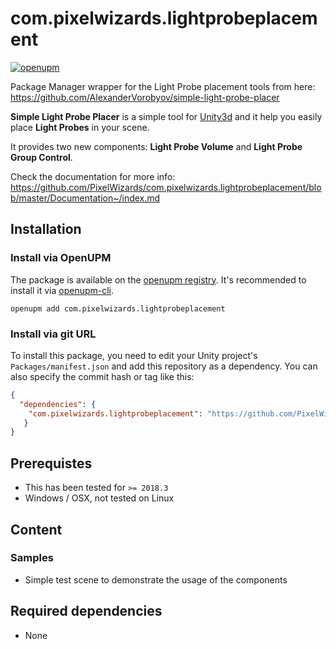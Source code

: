 com.pixelwizards.lightprobeplacement
=========================

[![openupm](https://img.shields.io/npm/v/com.pixelwizards.lightprobeplacement?label=openupm&registry_uri=https://package.openupm.com)](https://openupm.com/packages/com.pixelwizards.lightprobeplacement/)

Package Manager wrapper for the Light Probe placement tools from here:
https://github.com/AlexanderVorobyov/simple-light-probe-placer

**Simple Light Probe Placer** is a simple tool for [Unity3d](https://unity3d.com/)
and it help you easily place **Light Probes** in your scene.

It provides two new components: **Light Probe Volume** and **Light Probe Group Control**.

Check the documentation for more info:
https://github.com/PixelWizards/com.pixelwizards.lightprobeplacement/blob/master/Documentation~/index.md

## Installation

### Install via OpenUPM

The package is available on the [openupm registry](https://openupm.com). It's recommended to install it via [openupm-cli](https://github.com/openupm/openupm-cli).

```
openupm add com.pixelwizards.lightprobeplacement
```

### Install via git URL

To install this package, you need to edit your Unity project's `Packages/manifest.json` and add this repository as a dependency. You can also specify the commit hash or tag like this:

```json
{
  "dependencies": {
    "com.pixelwizards.lightprobeplacement": "https://github.com/PixelWizards/com.pixelwizards.lightprobeplacement.git",
   }
}
```

Prerequistes
---------------
* This has been tested for `>= 2018.3`
* Windows / OSX, not tested on Linux

Content
----------------

### Samples

* Simple test scene to demonstrate the usage of the components

Required dependencies
---------------
* None 
